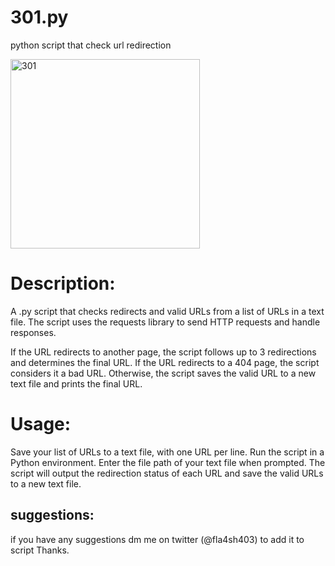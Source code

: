 # 301.py
python script that check url redirection

<img width="303" alt="301" src="https://user-images.githubusercontent.com/113174416/231782503-89d58495-e949-4304-a36e-b07a7c25e08a.png">

# Description:

A .py script that checks redirects and valid URLs from a list of URLs in a text file. The script uses the requests library to send HTTP requests and handle responses.

If the URL redirects to another page, the script follows up to 3 redirections and determines the final URL. If the URL redirects to a 404 page, the script considers it a bad URL. Otherwise, the script saves the valid URL to a new text file and prints the final URL.

# Usage:

Save your list of URLs to a text file, with one URL per line.
Run the script in a Python environment.
Enter the file path of your text file when prompted.
The script will output the redirection status of each URL and save the valid URLs to a new text file.


## suggestions:
if you have any suggestions dm me on twitter (@fla4sh403) to add it to script 
Thanks.

